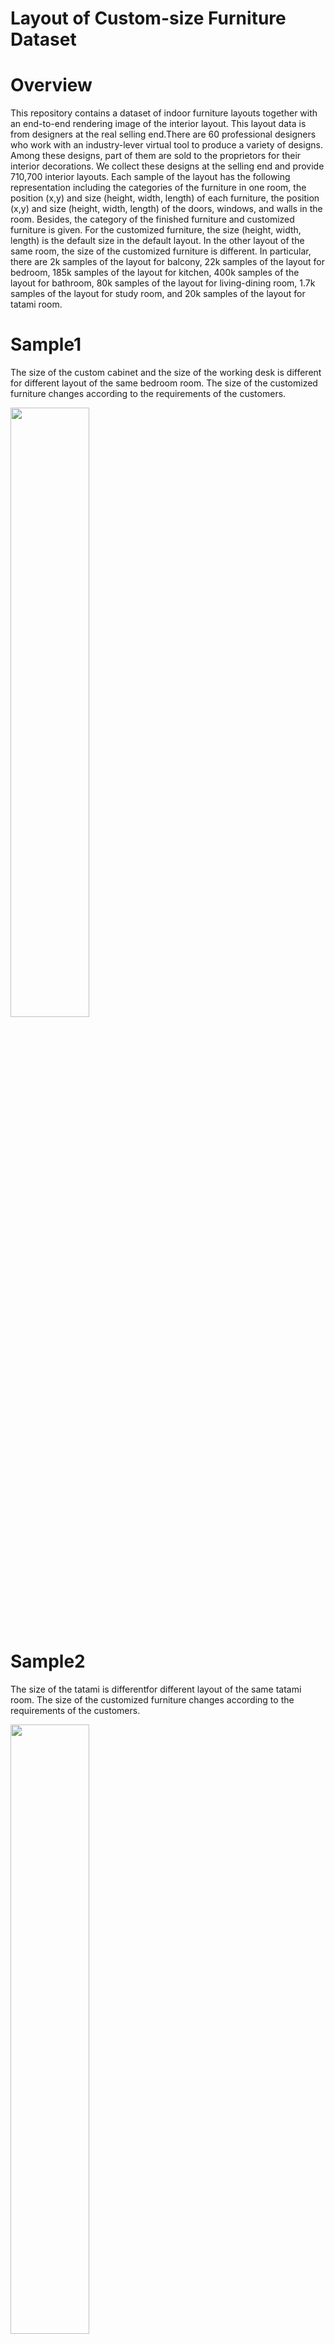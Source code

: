 # Layout of Custom-size Furniture Dataset
# Overview
This repository contains a dataset of indoor furniture layouts together with an end-to-end rendering image of the interior layout. This layout data is from designers at the real selling end.There are 60 professional designers who work with an industry-lever virtual tool to produce a variety of designs. Among these designs, part of them are sold to the proprietors for their interior decorations. We collect these designs at the selling end and provide 710,700 interior layouts. Each sample of the layout has the following representation including the categories of the furniture in one room, the position (x,y) and size (height, width, length) of each furniture, the position (x,y) and size (height, width, length) of the doors, windows, and walls in the room. Besides, the category of the finished furniture and customized furniture is given. For the customized furniture, the size (height, width, length) is the default size in the default layout. In the other layout of the same room, the size of the customized furniture is different. In particular, there are 2k samples of the layout for balcony, 22k samples of the layout for bedroom, 185k samples of the layout for kitchen, 400k samples of the layout for bathroom, 80k samples of the layout for living-dining room, 1.7k samples of the layout for study room, and 20k samples of the layout for tatami room. 

# Sample1
The size of the custom cabinet and the size of the working desk is different for different layout of the same bedroom room. The size of the customized furniture changes according to the requirements of the customers.
<p align="left"><img width="50%" src="figs/dataset-fig1.png"/></p>

# Sample2
The size of the tatami is differentfor different layout of the same tatami room. The size of the customized furniture changes according to the requirements of the customers.
<p align="left"><img width="50%" src="figs/dataset-fig2.png"/></p>

# Sample3
The size of the bathroom cabinet, the bathtub is different for different layout of the same bathroom. The size of the customized furniture changes according to the requirements of the customers.
<p align="left"><img width="50%" src="figs/dataset-fig3.png"/></p>

# Sample4
The size of the dining table, the sofa is different for different layout of the same living-ding-room. The size of the customized furniture changes according to the requirements of the customers.
<p align="left"><img width="50%" src="figs/dataset-fig4.png"/></p>

# Sample5
The size of the working desk, the bookcase is different for different layout of thre same study room. The size of the customized furniture changes according to the requirements of the customers.
<p align="left"><img width="50%" src="figs/dataset-fig5.png"/></p>

# Sample6
Other samples are shown.
<p align="left"><img width="50%" src="figs/dataset-fig6.png"/></p>

# Update Information
Overseas distribution began. (2020/11/16)

# User Qualification
Only researchers belonging to a university or a public research institution can apply to use the Data. Applications from those belonging to a private company, etc. will not be accepted. Usage is limited to academic research purposes only. For more details, please email the IDR office in the Contact section below.

# Application

1.Please read the Layout of Custom-size Furniture Dataset Terms of Use，the Handling of LCSF Dataset and the Terms of LCSF Dataset Service carefully and, confirming that they are acceptable to you (and your organization), fill out the Application Form following the items below: a.An application should be made for each user group such as a laboratory in a university, and the applicant should be a principal investigator in the group, e.g., a professor at a university or a head researcher at a research institution. b.The signer of the Consent Form should be a person authorized to sign the contract on behalf of your organization (typically, a dean of a school or higher for universities). Please consult with your administrative section about the qualified signer beforehand and enter formal information in full for the Signer as to be printed in the Consent Form. c."Research group members" are restricted to the researchers and students belonging to the abovementioned user group and doing research under supervision of the applicant. If someone belonging to a different organization or a separate laboratory, even in joint research, will use the data, a separate application should be made.

2.Please send the application form as an email attachment to the IDR office shown in the Contact section below. a.The subject of the email should be "Application for the LLCSF Dataset (Xxxx University)." If the subject is not appropriate, the email may be discarded without its content being reviewed. b.When applying for other datasets at the same time, please send each application as a separate email.c.Please note that your application will be forwarded to LIFULL Co., Ltd. and will be used to judge qualification, prepare the Consent Form, and manage users.d.If a member of your laboratory is working for a specific company and/or if your laboratory has a close connection with a specific company, e.g. doing a joint research project, you may not be granted approval to use the Dataset depending on its situation and/or its relation to the research you are going to do using the Dataset. The IDR office may approach you for more information if required.

3.Your application will be reviewed at the LCSF dataset office and the availability of the data will be emailed to you. If you do not receive a reply email within a week, please contact the IDR office.

4.Please submit an Consent Form to Us.The LCSF dataset office will send you an Consent Form by email. The Consent Form should be signed by the signer and PI, and be sent by post to the Contact (LCSF dataset Office) shown below.

5.The LCSF dataset office will provide the data when your signed Consent Form has been received.

6.The High Resolution Layout Renderring Image Data will be provided if LCSF Co., Ltd. allows it to be used for your purpose. To apply for use, after being provided with the LCSF Dataset, follow the instructions posted on the data download site.

# Data provision
The data will be provided by downloading from the LCSF Dataset Web server.

# Usage report, etc.
You are required to give LCSF Co., Ltd. notice in advance of any press releases or media interviews regarding research results.Please submit a report on publications at conferences and in journals every year in response to a request from the LCSF DATASET office.Before a private company employee joins the laboratory or your laboratory starts a new collaboration with a private company after signing the Consent Form, please consult with the IDR office well in advance.

# Documents
1.Application Form

2.LCSF Dataset Terms of Use

3.Handling of LCSF Dataset

4.Terms of LCSF Dataset Service

5.Consent Form (sample)

# A proposed model for the layout of the custom-size furniture, code and mode will be released soon:)
<p align="left"><img width="50%" src="figs/dataset-fig7.png"/></p>
